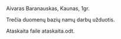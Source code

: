 Aivaras Baranauskas, Kaunas, 1gr.

Trečia duomenų bazių namų darbų užduotis.

Ataskaita faile ataskaita.odt.
